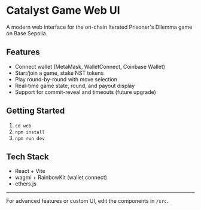 # Catalyst Game Web UI

A modern web interface for the on-chain Iterated Prisoner's Dilemma game on Base Sepolia.

## Features
- Connect wallet (MetaMask, WalletConnect, Coinbase Wallet)
- Start/join a game, stake NST tokens
- Play round-by-round with move selection
- Real-time game state, round, and payout display
- Support for commit-reveal and timeouts (future upgrade)

## Getting Started
1. `cd web`
2. `npm install`
3. `npm run dev`

## Tech Stack
- React + Vite
- wagmi + RainbowKit (wallet connect)
- ethers.js

---

For advanced features or custom UI, edit the components in `/src`.
